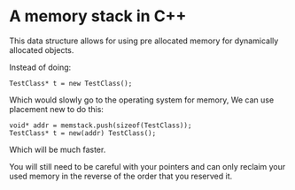 # A memory stack in C++

This data structure allows for using pre allocated memory for dynamically allocated objects.

Instead of doing:

    TestClass* t = new TestClass();

Which would slowly go to the operating system for memory,
We can use placement new to do this:

    void* addr = memstack.push(sizeof(TestClass));
    TestClass* t = new(addr) TestClass();

Which will be much faster. 

You will still need to be careful with your pointers and can only reclaim your
used memory in the reverse of the order that you reserved it.
